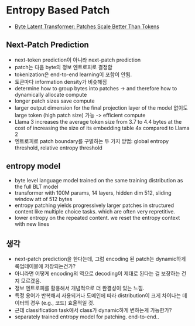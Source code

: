 # Entropy Based Patch
- [Byte Latent Transformer: Patches Scale Better Than Tokens](https://arxiv.org/pdf/2412.09871)

## Next-Patch Prediction
- next-token prediction이 아니라 next-patch prediction
- patch는 다음 byte의 정보 엔트로피로 결정함
- tokenization은 end-to-end learning이 포함이 안됨.
- 토큰마다 information density가 비슷해짐
- determine how to group bytes into patches -> and therefore how to dynamically allocate compute
- longer patch sizes save compute
- larger output dimension for the final projection layer of the model 없이도 large token (high patch size) 가능 -> efficient compute
- Llama 3 increases the average token size from 3.7 to 4.4 bytes at the cost of increasing the size of its embedding table 4x compared to Llama 2
- 엔트로피로 patch boundary를 구별하는 두 가지 방법: global entropy threshold, relative entropy threshold


## entropy model
- byte level language model trained on the same training distribution as the full BLT model
- transformer with 100M params, 14 layers, hidden dim 512, sliding window att of 512 bytes
- entropy patching yields progressively larger patches in structured content like multiple choice tasks. which are often very repretitive.
- lower entropy on the repeated content. we reset the entropy context with new lines

## 생각

- next-patch prediction을 한다는데, 그럼 encoding 된 patch는 dynamic하게 룩업테이블에 저장되는건가?
- 아니라면 어떻게 encoding의 역으로 decoding이 제대로 된다는 걸 보장하는 건지 모르겠음.
- 정보 엔트로피를 활용해서 개념적으로 더 완결성이 있는 느낌.
- 특정 용어가 반복해서 사용되거나 도메인에 따라 distribution이 크게 차이나는 데이터의 경우 (e.g., 코드) 효율적일 것.
- 근데 classification task에서 class가 dynamic하게 변하는게 가능한가?
- separately trained entropy model for patching. end-to-end..
